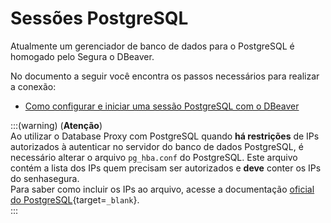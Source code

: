 # Sessões PostgreSQL

Atualmente um gerenciador de banco de dados para o PostgreSQL é homogado pelo Segura o DBeaver.

No documento a seguir você encontra os passos necessários para realizar a conexão:

* [Como configurar e iniciar uma sessão PostgreSQL com o DBeaver](/v4/docs/pt/pam-session-how-to-configure-and-start-a-postgresql-session-with-dbeaver)


:::(warning) (**Atenção**)  
Ao utilizar o Database Proxy com PostgreSQL quando **há restrições** de IPs autorizados à autenticar no servidor do banco de dados PostgreSQL, é necessário alterar o arquivo `pg_hba.conf` do PostgreSQL. Este arquivo contém a lista dos IPs quem precisam ser autorizados e **deve** conter os IPs do senhasegura.  
Para saber como incluir os IPs ao arquivo, acesse a documentação [oficial do PostgreSQL](https://www.postgresql.org/docs/current/auth-pg-hba-conf.html){target=`_blank`}.  
:::